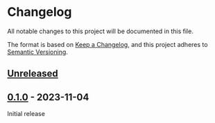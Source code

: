 # Changelog
All notable changes to this project will be documented in this file.

The format is based on [Keep a Changelog](https://keepachangelog.com/en/1.0.0/),
and this project adheres to [Semantic Versioning](https://semver.org/spec/v2.0.0.html).

## [Unreleased]

## [0.1.0] - 2023-11-04

Initial release

[Unreleased]: https://github.com/fmatter/pygraid/compare/v0.0.1...HEAD
[0.1.0]: https://github.com/fmatter/pygraid/commit/insert_this_by_hand